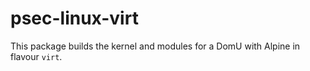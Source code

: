 # psec-linux-virt

This package builds the kernel and modules for a DomU with Alpine in flavour `virt`.
